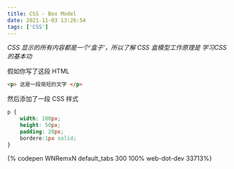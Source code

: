 ```yaml
---
title: CSS - Box Model
date: 2021-11-03 13:26:54
tags: ['CSS']
---
```

*CSS 显示的所有内容都是一个'盒子'，所以了解 CSS 盒模型工作原理是 学习CSS 的基本功*

假如你写了这段 HTML
```HTML
<p> 这是一段简短的文字 </p>
```
然后添加了一段 CSS 样式
```CSS
p {
    width: 100px;
    height: 50px;
    padding: 20px;
    bordere:1px solid;
}
```
{% codepen WNRemxN default_tabs 300 100% web-dot-dev 33713%}